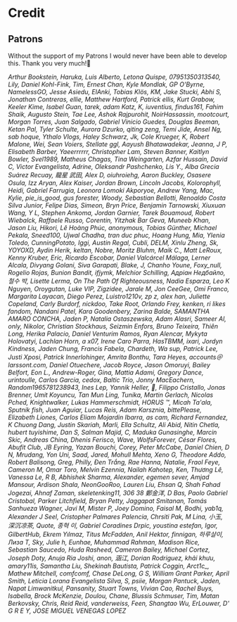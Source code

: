 
# Credit

## Patrons

Without the support of my Patrons I would never have been able to develop this. Thank you very much!🙏<br>

*Arthur Bookstein, Haruka, Luis Alberto, Letona Quispe, 07951350313540, Lily, Daniel Kohl-Fink, Tim, Ernest Chan, Kyle Mondlak, GP O'Byrne, NamelessGO, Jesse Asiedu, ElAnki, Tobias Klös, KM, Jake Stucki, Abhi S, Jonathan Contreras, ellie, Matthew Hartford, Patrick ellis, Kurt Grabow, Keeler Kime, Isabel Guan, tarek, adam Katz, K, iuventius, findus161, Fahim Shaik, Augusto Stein, Tae Lee, Ashok Rajpurohit, NoirHassassin, mootcourt, Morgan Torres, Juan Salgado, Gabriel Vinicio Guedes, Douglas Beeman, Ketan Pal, Tyler Schulte, Aurora Dzurko, qiting zeng, Temi Jide, Ansel Ng, sab hoque, Ythalo Vlogs, Haley Schwarz, Jk, Cole Krueger, K, Robert Malone, Wei, Sean Voiers, Stellate ggl, Aayush Bhatawadekar, Jeanna, J P, Elisabeth Barber, Yaeerrrrrr, Christopher Lam, Steven Banner, Kaitlyn Bowler, Svel1989, Matheus Chagas, Tina Weingarten, Azfar Hussain, David C, Victor Evangelista, Adrine, Oleksandr Pashchenko, Lis Y., Alba Grecia Suárez Recuay, 龍星 武田, Alex D, oiuhroiehg, Aaron Buckley, Osasere Osula, Izz Aryan, Alex Kaiser, Jordan Brown, Lincoln Jacobs, Kolorophyll, Heidi, Gabriel Farrugia, Leonora Lomoki Akporyoe, Andrew Yang, Mac, Kylie, pie_is_good, gus forester, Woody, Sebastian Bellotti, Renoaldo Costa Silva Junior, Felipe Dias, Simeon, Bryn Price, Benjamin Tarnowski, Xiuxuan Wang, Y L, Stephen Ankoma, Jordan Garnier, Tarek Bouamoud, Robert Wiebalck, Raffaele Russo, Corentin, Yitzhak Bar Geva, Muneeb Khan, Jason Liu, Hikori, Lê Hoàng Phúc, anonymous, Tobias Günther, Michael Pekala, Sneed100, Ujwal Chadha, tran duc phuc, Hoang Hung, Mia, Ylenia Toledo, CunningPotato, Iggi, Austin Regal, Cubli, DELM, Xinlu Zheng, Sk, YOYOXD, Aydin Herik, keltan, Nobre, Moritz Bluhm, Maik C., Matt LeRoux, Kenny Kruber, Eric, Ricardo Escobar, Daniel Valcárcel Málaga, Lerner Alcala, Divyang Golani, Siva Garapati, Blake, J, Chanho Youne, Foxy_null, Rogelio Rojas, Bunion Bandit, ifjymk, Melchior Schilling, Адріан Недбайло, 철수 박, Lisette Lerma, On The Path Of Righteousness, Nadia Esparza, Leo K Nguyen, Oroygutan, Luke VIP, Zigzidee, Jarale M, Jon CeeGee, Omi Franco, Margarita Layacan, Diego Perez, Luistro1210v, zp z, alex han, Juliette Copeland, Carly Burdorf, nickdoo, Take Root, Orlando Frey, kenken, ri likes fandom, Nandani Patel, Kara Goodenbery, Zarina Balde, SAMANTHA AMARO CONCHA, Jaden P, Natalia Ostaszewska, Adam Alasri, Sameer Al, only, Nikolor, Christian Stockhaus, Seizmin Enfors, Bruno Teixeira, Thiên Long, Herika Palacio, Daniel Venturim Ramos, Ryan Alencar, Mykyta Holovatyi, Lachlan Horn, a x07, Irene Caro Parra, HasTBMM, ixari, Jordyn Kindness, Jaden Chung, Francis Fabela, Chardeth, Wa sup, Patrick Lee, Justi Xposi, Patrick Innerlohinger, Amrita Bonthu, Tara Heyes, accounts＠larssont.com, Daniel Otuechere, Jacob Royce, Jason Omoruyi, Bailey Belfort, Eon L., Andrew-Roger, Gina, Mattia Adami, Gregory Dance, urintoulle, Carlos Garcia, cedox, Baltic Trio, Jonny MacEachern, Random1965781238943, Ines Lep, Yannik Heller, 🌠, Filippo Cristallo, Jonas Brenner, Umit Koyuncu, Tan Mun Ling, Tunika, Martin Gerlach, Nicolas Pched, Knightwalker, Lukas Hammerschmidt, HORUS ™, Micah Ta'ala, Sputnik fish, Juan Aguiar, Lucas Reis, Adam Karsznia, bittePlease, Elizabeth Liones, Carlos Eliam Mojardin Ibarra, as cam, Richard Fernandez, K Chuong Dang, Justin Skariah, Marli, Ella Schultz, Ali Abid, Nitin Chetla, hubert tuyishime, Dan S, Salman Majid, C, Maduka Gunasinghe, Marcin Skic, Andreas China, Dhenis Ferisco, Wave, WolfsForever, César Flores, Abufit Club, JB Eyring, Yazan Bouchi, Corey, Peter McCabe, Daniel Chien, D N, Mrudang, Yon Uni, Saad, Jared, Mohull Mehta, Xeno G, Theodore Addo, Robert Balisong, Greg, Philly, Đen Trắng, Rae Hanna, Natalie, Fraol Feye, Cameron M, Omar Toro, Melvin Ezennia, Nailah Kahotep, Ken, Thương Lê, Vanessa Le, R B, Abhishek Sharma, Alexander, egemen sever, Amjad Mansour, Ardison Shala, NeonGooRoo, Lauren Liu, Ehsan Q, Shah Fahad Jogezai, Ahnaf Zaman, skeletenking11, 306 38 鄭金洋, D Bas, Paolo Gabriel Cristobal, Parker Litchfield, Bryan Petty, Jaggapat Smitanan, Tomás Sanhueza Wagner, Javi M, Mister P, Joey Domino, Faisal M, Bodhi, yab1q, Alexander J Seel, Cristopher Palmares Palencia, Chrsiti Pak, M Lina, 小玉, 深沉凉茶, Quote, 종혁 이, Gabriel Coradines Drpic, youstina estefan, Igor, GilbertHub, Ekrem Yılmaz, Titus McFadden, Anil Hektor, finnigan, 하루살이, Лиза Т, Sky, Julie h, Eunhae, Muhammad Rahman, Madison Rice, Sebastian Saucedo, Huda Rasheed, Cameron Bailey, Michael Cortez, Joseph Doty, Anuja Ria Joshi, anon, 涵江, Dorian Rodriguez, khải khưu, amary11is, Samantha Liu, Shekinah Bautista, Patrick Coggin, Arct1c_, Mathew  Mitchell, comfcomf, Chase DeLong, G S, William Grant Parker, April Smith, Leticia Lorana Evangelista Silva, S, psiie, Morgan Pantuck, Jaden, Napat Limwanitkul, Pansanity, Stuart Towns, Vivian Cao, Rachel Buys, Isabella, Brock McKenzie, Doulou, Chane, Blussis Schmuser, Tim, Matan Berkovsky, Chris, Reid Reid, vanderweiss, Feen, Shangtao Wu, ErLouwer, D' G R E Y, JOSE MIGUEL VENEGAS LOPEZ*